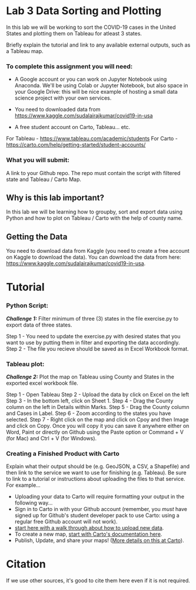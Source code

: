 # Lab 3 Data Sorting and Plotting

In this lab we will be working to sort the COVID-19 cases in the United States and plotting them on Tableau for atleast 3 states.


Briefly explain the tutorial and link to any available external outputs, such as a Tableau map.   

### To complete this assignment you will need:
- A Google account or you can work on Jupyter Notebook using Anaconda. We'll be using Colab or Jupyter Notebook, but also space in your Google Drive: this will be nice example of hosting a small data science project with your own services.

- You need to downloaded data from https://www.kaggle.com/sudalairajkumar/covid19-in-usa
- A free student account on Carto, Tableau... etc. 

For Tableau - https://www.tableau.com/academic/students
For Carto - https://carto.com/help/getting-started/student-accounts/

### What you will submit:
A link to your Github repo. The repo must contain the script with filtered state and Tableau / Carto Map. 

## Why is this lab important?
In this lab we will be learning how to groupby, sort and export data using Python and how to plot on Tableau / Carto with the help of county name.

## Getting the Data
You need to download data from Kaggle (you need to create a free account on Kaggle to download the data). You can download the data from here: https://www.kaggle.com/sudalairajkumar/covid19-in-usa.
# Tutorial

### Python Script: 
***Challenge 1:*** Filter minimum of three (3) states in the file exercise.py to export data of three states.

Step 1 - You need to update the exercise.py with desired states that you want to use by putting them in filter and exporting the data accordingly.  
Step 2 - The file you recieve should be saved as in Excel Workbook format. 

### Tableau plot:
***Challenge 2:*** Plot the map on Tableau using County and States in the exported excel workbook file.

Step 1 - Open Tableau
Step 2 - Upload the data by click on Excel on the left
Step 3 - In the bottom left, click on Sheet 1.
Step 4 - Drag the County column on the left in Details within Marks.
Step 5 - Drag the County column and Cases in Label.
Step 6 - Zoom according to the states you have selected.
Step 7 - Right click on the map and click on Cpoy and then Image and click on Copy. Once you will copy it you can save it anywhere either on Word, Paint or directly on Github using the Paste option or Command + V (for Mac) and Ctrl + V (for Windows).

### Creating a Finished Product with Carto
Explain what their output should be (e.g. GeoJSON, a CSV, a Shapefile) and then link to the service we want to use for finishing (e.g. Tableau). Be sure to link to a tutorial or instructions about uploading the files to that service. For example...
- Uploading your data to Carto will require formatting your output in the following way... 
- Sign in to Carto in with your Github account (remember, you *must* have signed up for Github's student developer pack to use Carto: using a regular free Github account will not work). 
- [start here with a walk through about how to upload new data](https://carto.com/help/tutorials/getting-started-with-carto-builder/).
- To create a new map, [start with Carto's documentation here](https://carto.com/help/tutorials/using-builder/).
- Publish, Update, and share your maps! ([More details on this at Carto](https://carto.com/help/tutorials/publishing-and-sharing-maps/)). 

# Citation
If we use other sources, it's good to cite them here even if it is not required. 
